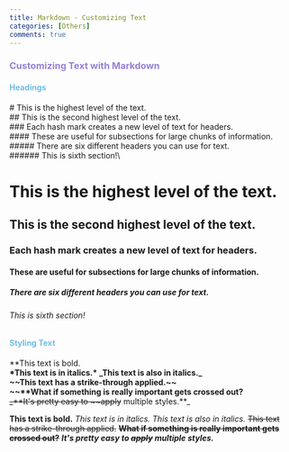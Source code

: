 ```yaml
---
title: Markdown - Customizing Text
categories: [Others]
comments: true
---
```


### <font color= 977FD7> Customizing Text with Markdown</font>
#### <font color= 6FBCE1> Headings</font>

\# This is the highest level of the text.\
\## This is the second highest level of the text.\
\### Each hash mark creates a new level of text for headers.\
\#### These are useful for subsections for large chunks of information.\
\##### There are six different headers you can use for text.\
\###### This is sixth section!\

# This is the highest level of the text.
## This is the second highest level of the text.
### Each hash mark creates a new level of text for headers.
#### These are useful for subsections for large chunks of information.
##### There are six different headers you can use for text.
###### This is sixth section!

#### <font color= 6FBCE1> Styling Text</font>

\**This text is bold.**\
\*This text is in italics.\* \_This text is also in italics._\
\~~This text has a strike-through applied.~~\
\~~\**What if something is really important gets crossed out?**~~\
\_\**It's pretty easy to \~~apply~~ multiple styles.**_

**This text is bold.**
*This text is in italics.* _This text is also in italics._
~~This text has a strike-through applied.~~
~~**What if something is really important gets crossed out?**~~
_**It's pretty easy to ~~apply~~ multiple styles.**_
